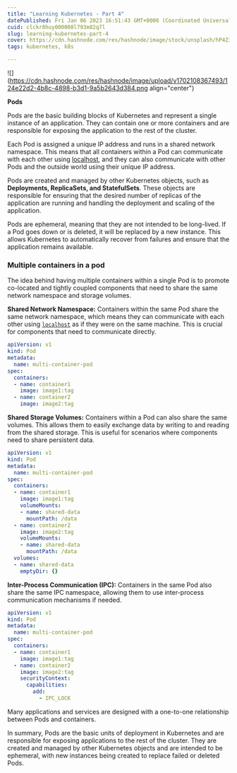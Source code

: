 ```yaml
---
title: "Learning Kubernetes - Part 4"
datePublished: Fri Jan 06 2023 16:51:43 GMT+0000 (Coordinated Universal Time)
cuid: clckr8huy000008l793m82q7l
slug: learning-kubernetes-part-4
cover: https://cdn.hashnode.com/res/hashnode/image/stock/unsplash/hP4ZiN1_kdk/upload/ae424028cc5f84dc9db23e3927bee541.jpeg
tags: kubernetes, k8s

---
```


![](https://cdn.hashnode.com/res/hashnode/image/upload/v1702108367493/124e22d2-4b8c-4898-b3d1-9a5b2643d384.png align="center")

**Pods**

Pods are the basic building blocks of Kubernetes and represent a single instance of an application. They can contain one or more containers and are responsible for exposing the application to the rest of the cluster.

Each Pod is assigned a unique IP address and runs in a shared network namespace. This means that all containers within a Pod can communicate with each other using [localhost](http://localhost), and they can also communicate with other Pods and the outside world using their unique IP address.

Pods are created and managed by other Kubernetes objects, such as **Deployments, ReplicaSets, and StatefulSets**. These objects are responsible for ensuring that the desired number of replicas of the application are running and handling the deployment and scaling of the application.

Pods are ephemeral, meaning that they are not intended to be long-lived. If a Pod goes down or is deleted, it will be replaced by a new instance. This allows Kubernetes to automatically recover from failures and ensure that the application remains available.

### Multiple containers in a pod

The idea behind having multiple containers within a single Pod is to promote co-located and tightly coupled components that need to share the same network namespace and storage volumes.

**Shared Network Namespace:** Containers within the same Pod share the same network namespace, which means they can communicate with each other using [`localhost`](http://localhost) as if they were on the same machine. This is crucial for components that need to communicate directly.

```yaml
apiVersion: v1
kind: Pod
metadata:
  name: multi-container-pod
spec:
  containers:
  - name: container1
    image: image1:tag
  - name: container2
    image: image2:tag
```

**Shared Storage Volumes:** Containers within a Pod can also share the same volumes. This allows them to easily exchange data by writing to and reading from the shared storage. This is useful for scenarios where components need to share persistent data.

```yaml
apiVersion: v1
kind: Pod
metadata:
  name: multi-container-pod
spec:
  containers:
  - name: container1
    image: image1:tag
    volumeMounts:
    - name: shared-data
      mountPath: /data
  - name: container2
    image: image2:tag
    volumeMounts:
    - name: shared-data
      mountPath: /data
  volumes:
  - name: shared-data
    emptyDir: {}
```

**Inter-Process Communication (IPC):** Containers in the same Pod also share the same IPC namespace, allowing them to use inter-process communication mechanisms if needed.

```yaml
apiVersion: v1
kind: Pod
metadata:
  name: multi-container-pod
spec:
  containers:
  - name: container1
    image: image1:tag
  - name: container2
    image: image2:tag
    securityContext:
      capabilities:
        add:
          - IPC_LOCK
```

Many applications and services are designed with a one-to-one relationship between Pods and containers.

In summary, Pods are the basic units of deployment in Kubernetes and are responsible for exposing applications to the rest of the cluster. They are created and managed by other Kubernetes objects and are intended to be ephemeral, with new instances being created to replace failed or deleted Pods.